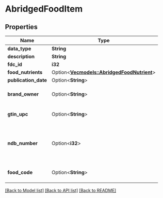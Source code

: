 # AbridgedFoodItem

## Properties

Name | Type | Description | Notes
------------ | ------------- | ------------- | -------------
**data_type** | **String** |  | 
**description** | **String** |  | 
**fdc_id** | **i32** |  | 
**food_nutrients** | Option<[**Vec<models::AbridgedFoodNutrient>**](AbridgedFoodNutrient.md)> |  | [optional]
**publication_date** | Option<**String**> |  | [optional]
**brand_owner** | Option<**String**> | only applies to Branded Foods | [optional]
**gtin_upc** | Option<**String**> | only applies to Branded Foods | [optional]
**ndb_number** | Option<**i32**> | only applies to Foundation and SRLegacy Foods | [optional]
**food_code** | Option<**String**> | only applies to Survey Foods | [optional]

[[Back to Model list]](../README.md#documentation-for-models) [[Back to API list]](../README.md#documentation-for-api-endpoints) [[Back to README]](../README.md)



